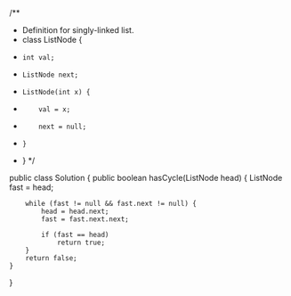 /**
 * Definition for singly-linked list.
 * class ListNode {
 *     int val;
 *     ListNode next;
 *     ListNode(int x) {
 *         val = x;
 *         next = null;
 *     }
 * }
 */

public class Solution {
    public boolean hasCycle(ListNode head) {
        ListNode fast = head;

        while (fast != null && fast.next != null) {
            head = head.next;
            fast = fast.next.next;

            if (fast == head)
                return true;
        }
        return false;
    }
}
